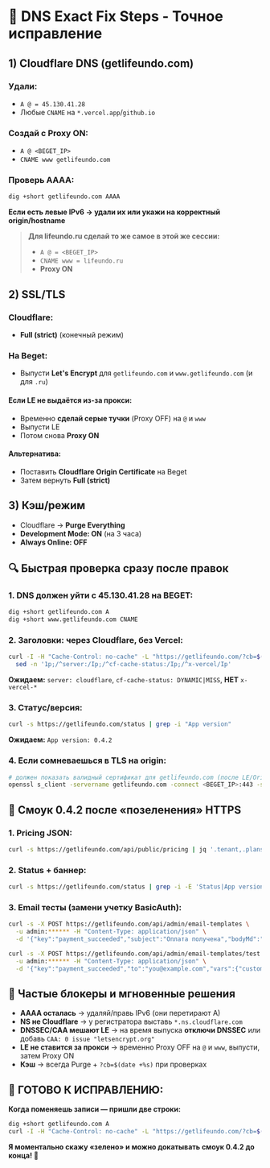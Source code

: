 # 🎯 DNS Exact Fix Steps - Точное исправление

## **1) Cloudflare DNS (getlifeundo.com)**

### **Удали:**
- `A @ = 45.130.41.28`
- Любые `CNAME` на `*.vercel.app`/`github.io`

### **Создай с Proxy ON:**
- `A @ <BEGET_IP>`
- `CNAME www getlifeundo.com`

### **Проверь AAAA:**
```bash
dig +short getlifeundo.com AAAA
```
**Если есть левые IPv6 → удали их или укажи на корректный origin/hostname**

> **Для lifeundo.ru сделай то же самое в этой же сессии:**
> - `A @ = <BEGET_IP>`
> - `CNAME www = lifeundo.ru`
> - **Proxy ON**

## **2) SSL/TLS**

### **Cloudflare:**
- **Full (strict)** (конечный режим)

### **На Beget:**
- Выпусти **Let's Encrypt** для `getlifeundo.com` и `www.getlifeundo.com` (и для `.ru`)

#### **Если LE не выдаётся из-за прокси:**
- Временно **сделай серые тучки** (Proxy OFF) на `@` и `www`
- Выпусти LE
- Потом снова **Proxy ON**

#### **Альтернатива:**
- Поставить **Cloudflare Origin Certificate** на Beget
- Затем вернуть **Full (strict)**

## **3) Кэш/режим**

- Cloudflare → **Purge Everything**
- **Development Mode: ON** (на 3 часа)
- **Always Online: OFF**

## **🔍 Быстрая проверка сразу после правок**

### **1. DNS должен уйти с 45.130.41.28 на BEGET:**
```bash
dig +short getlifeundo.com A
dig +short www.getlifeundo.com CNAME
```

### **2. Заголовки: через Cloudflare, без Vercel:**
```bash
curl -I -H "Cache-Control: no-cache" -L "https://getlifeundo.com/?cb=$(date +%s)" | \
  sed -n '1p;/^server:/Ip;/^cf-cache-status:/Ip;/^x-vercel/Ip'
```
**Ожидаем:** `server: cloudflare`, `cf-cache-status: DYNAMIC|MISS`, **НЕТ** `x-vercel-*`

### **3. Статус/версия:**
```bash
curl -s https://getlifeundo.com/status | grep -i "App version"
```
**Ожидаем:** `App version: 0.4.2`

### **4. Если сомневаешься в TLS на origin:**
```bash
# должен показать валидный сертификат для getlifeundo.com (после LE/OriginCert)
openssl s_client -servername getlifeundo.com -connect <BEGET_IP>:443 -showcerts | head -n 25
```

## **🧪 Смоук 0.4.2 после «позеленения» HTTPS**

### **1. Pricing JSON:**
```bash
curl -s https://getlifeundo.com/api/public/pricing | jq '.tenant,.plans[0]'
```

### **2. Status + баннер:**
```bash
curl -s https://getlifeundo.com/status | grep -i -E 'Status|App version'
```

### **3. Email тесты (замени учетку BasicAuth):**
```bash
curl -s -X POST https://getlifeundo.com/api/admin/email-templates \
  -u admin:****** -H "Content-Type: application/json" \
  -d '{"key":"payment_succeeded","subject":"Оплата получена","bodyMd":"**Спасибо, {{customer}}!** Платёж принят."}'

curl -s -X POST https://getlifeundo.com/api/admin/email-templates/test \
  -u admin:****** -H "Content-Type: application/json" \
  -d '{"key":"payment_succeeded","to":"you@example.com","vars":{"customer":"Иван"}}'
```

## **🚨 Частые блокеры и мгновенные решения**

- **AAAA осталась** → удаляй/правь IPv6 (они перетирают A)
- **NS не Cloudflare** → у регистратора выставь `*.ns.cloudflare.com`
- **DNSSEC/CAA мешают LE** → на время выпуска **отключи DNSSEC** или добавь `CAA: 0 issue "letsencrypt.org"`
- **LE не ставится за прокси** → временно Proxy OFF на `@` и `www`, выпусти, затем Proxy ON
- **Кэш** → всегда Purge + `?cb=$(date +%s)` при проверках

## **🎯 ГОТОВО К ИСПРАВЛЕНИЮ:**

**Когда поменяешь записи — пришли две строки:**
```bash
dig +short getlifeundo.com A
curl -I -H "Cache-Control: no-cache" -L "https://getlifeundo.com/?cb=$(date +%s)" | sed -n '1p;/^server:/Ip;/^cf-cache-status:/Ip;/^x-vercel/Ip'
```

**Я моментально скажу «зелено» и можно докатывать смоук 0.4.2 до конца! 🚀**

